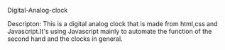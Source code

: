 Digital-Analog-clock

Descripton:
This is a digital analog clock that is made from html,css and Javascript.It's using Javascript mainly to automate the function of the second hand and the clocks in general.
